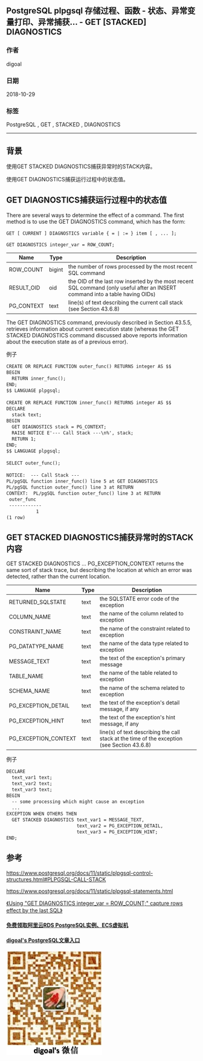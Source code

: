 ## PostgreSQL plpgsql 存储过程、函数 - 状态、异常变量打印、异常捕获... - GET [STACKED] DIAGNOSTICS  
                                                                           
### 作者                                                                           
digoal                                                                          
                                                                           
### 日期                                                                           
2018-10-29                                                                       
                                                                           
### 标签                                                                           
PostgreSQL , GET , STACKED , DIAGNOSTICS     
                                                                           
----                                                                           
                                                                           
## 背景    
使用GET STACKED DIAGNOSTICS捕获异常时的STACK内容。  
  
使用GET DIAGNOSTICS捕获运行过程中的状态值。  
  
  
## GET DIAGNOSTICS捕获运行过程中的状态值  
There are several ways to determine the effect of a command. The first method is to use the GET DIAGNOSTICS command, which has the form:  
  
```  
GET [ CURRENT ] DIAGNOSTICS variable { = | := } item [ , ... ];  
```  
  
```  
GET DIAGNOSTICS integer_var = ROW_COUNT;  
```  
  
  
Name|	Type|	Description  
---|---|---  
ROW_COUNT|	bigint|	the number of rows processed by the most recent SQL command  
RESULT_OID|	oid	|the OID of the last row inserted by the most recent SQL command (only useful after an INSERT command into a table having OIDs)  
PG_CONTEXT|	text|	line(s) of text describing the current call stack (see Section 43.6.8)  
  
  
  
The GET DIAGNOSTICS command, previously described in Section 43.5.5, retrieves information about current execution state (whereas the GET STACKED DIAGNOSTICS command discussed above reports information about the execution state as of a previous error).  
  
例子  
  
```  
CREATE OR REPLACE FUNCTION outer_func() RETURNS integer AS $$  
BEGIN  
  RETURN inner_func();  
END;  
$$ LANGUAGE plpgsql;  
  
CREATE OR REPLACE FUNCTION inner_func() RETURNS integer AS $$  
DECLARE  
  stack text;  
BEGIN  
  GET DIAGNOSTICS stack = PG_CONTEXT;  
  RAISE NOTICE E'--- Call Stack ---\n%', stack;  
  RETURN 1;  
END;  
$$ LANGUAGE plpgsql;  
  
SELECT outer_func();  
  
NOTICE:  --- Call Stack ---  
PL/pgSQL function inner_func() line 5 at GET DIAGNOSTICS  
PL/pgSQL function outer_func() line 3 at RETURN  
CONTEXT:  PL/pgSQL function outer_func() line 3 at RETURN  
 outer_func  
 ------------  
           1  
(1 row)  
```  
  
## GET STACKED DIAGNOSTICS捕获异常时的STACK内容  
GET STACKED DIAGNOSTICS ... PG_EXCEPTION_CONTEXT returns the same sort of stack trace, but describing the location at which an error was detected, rather than the current location.  
  
Name|	Type|	Description  
---|---|---  
RETURNED_SQLSTATE	|text	|the SQLSTATE error code of the exception  
COLUMN_NAME	|text	|the name of the column related to exception  
CONSTRAINT_NAME|	text|	the name of the constraint related to exception  
PG_DATATYPE_NAME|	text|	the name of the data type related to exception  
MESSAGE_TEXT	|text	|the text of the exception's primary message  
TABLE_NAME|	text|	the name of the table related to exception  
SCHEMA_NAME|	text|	the name of the schema related to exception  
PG_EXCEPTION_DETAIL|	text|	the text of the exception's detail message, if any  
PG_EXCEPTION_HINT|	text|	the text of the exception's hint message, if any  
PG_EXCEPTION_CONTEXT|	text	|line(s) of text describing the call stack at the time of the exception (see Section 43.6.8)  
  
  
例子  
  
```  
DECLARE  
  text_var1 text;  
  text_var2 text;  
  text_var3 text;  
BEGIN  
  -- some processing which might cause an exception  
  ...  
EXCEPTION WHEN OTHERS THEN  
  GET STACKED DIAGNOSTICS text_var1 = MESSAGE_TEXT,  
                          text_var2 = PG_EXCEPTION_DETAIL,  
                          text_var3 = PG_EXCEPTION_HINT;  
END;  
```  
  
## 参考  
https://www.postgresql.org/docs/11/static/plpgsql-control-structures.html#PLPGSQL-CALL-STACK  
  
https://www.postgresql.org/docs/11/static/plpgsql-statements.html  
  
[《Using "GET DIAGNOSTICS integer_var = ROW_COUNT;" capture rows effect by the last SQL》](../201006/20100603_01.md)    
  
  
  
  
  
  
  
  
  
  
  
#### [免费领取阿里云RDS PostgreSQL实例、ECS虚拟机](https://free.aliyun.com/ "57258f76c37864c6e6d23383d05714ea")
  
  
#### [digoal's PostgreSQL文章入口](https://github.com/digoal/blog/blob/master/README.md "22709685feb7cab07d30f30387f0a9ae")
  
  
![digoal's weixin](../pic/digoal_weixin.jpg "f7ad92eeba24523fd47a6e1a0e691b59")
  
  
  
  
  
  
  
